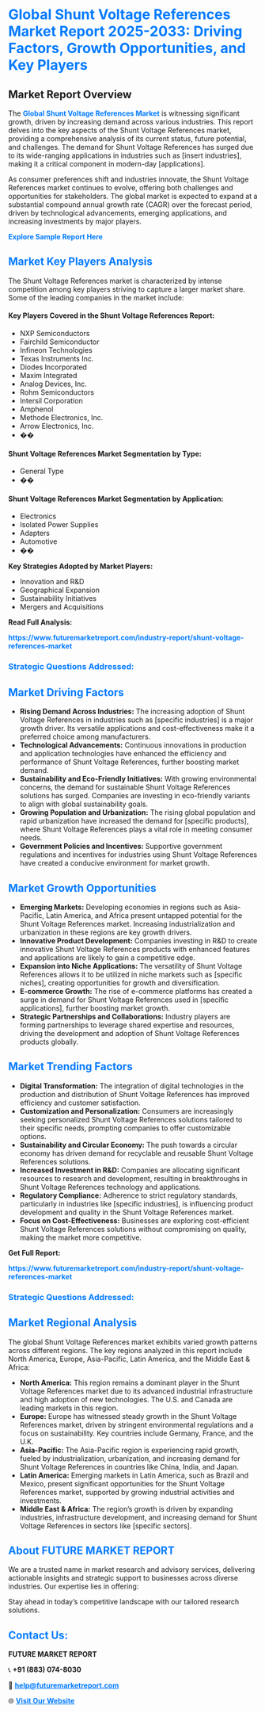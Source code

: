 <h1 style="color: #007BFF;">Global Shunt Voltage References Market Report 2025-2033: Driving Factors, Growth Opportunities, and Key Players</h1>

<section id="overview">
<h2>Market Report Overview</h2>
<p>The <a href="https://www.futuremarketreport.com/industry-report/shunt-voltage-references-market" style="color: #007BFF; text-decoration: none;"><strong>Global Shunt Voltage References Market</strong></a> is witnessing significant growth, driven by increasing demand across various industries. This report delves into the key aspects of the Shunt Voltage References market, providing a comprehensive analysis of its current status, future potential, and challenges. The demand for Shunt Voltage References has surged due to its wide-ranging applications in industries such as [insert industries], making it a critical component in modern-day [applications].</p>
<p>As consumer preferences shift and industries innovate, the Shunt Voltage References market continues to evolve, offering both challenges and opportunities for stakeholders. The global market is expected to expand at a substantial compound annual growth rate (CAGR) over the forecast period, driven by technological advancements, emerging applications, and increasing investments by major players.</p>
</section>

<section id="overview">
<p><a href="https://www.futuremarketreport.com/request-sample/reportId=118069" style="color: #007BFF; text-decoration: none;"><strong>Explore Sample Report Here</strong></a></p>
</section>

<section id="key-players">
<h2 style="color: #007BFF;">Market Key Players Analysis</h2>
<p>The Shunt Voltage References market is characterized by intense competition among key players striving to capture a larger market share. Some of the leading companies in the market include:</p>
<h4>Key Players Covered in the Shunt Voltage References Report:</h4>
<ul><li>NXP Semiconductors</li><li>Fairchild Semiconductor</li><li>Infineon Technologies</li><li>Texas Instruments Inc.</li><li>Diodes Incorporated</li><li>Maxim Integrated</li><li>Analog Devices, Inc.</li><li>Rohm Semiconductors</li><li>Intersil Corporation</li><li>Amphenol</li><li>Methode Electronics, Inc.</li><li>Arrow Electronics, Inc.</li><li>��</li></ul>
<h4>Shunt Voltage References Market Segmentation by Type:</h4>
<ul><li>General Type</li><li>��</li></ul>

<h4>Shunt Voltage References Market Segmentation by Application:</h4>
<ul><li>Electronics</li><li>Isolated Power Supplies</li><li>Adapters</li><li>Automotive</li><li>��</li></ul>
<p><strong>Key Strategies Adopted by Market Players:</strong></p>
<ul>
<li>Innovation and R&D</li>
<li>Geographical Expansion</li>
<li>Sustainability Initiatives</li>
<li>Mergers and Acquisitions</li>
</ul>
</section>

<section>
<p><strong>Read Full Analysis: </strong></p><a href="https://www.futuremarketreport.com/industry-report/shunt-voltage-references-market" style="color: #007BFF; text-decoration: none;"><strong>https://www.futuremarketreport.com/industry-report/shunt-voltage-references-market</strong></a>
<h3 style="color: #007BFF;">Strategic Questions Addressed:</h3>
</section>

<section id="driving-factors">
<h2 style="color: #007BFF;">Market Driving Factors</h2>
<ul>
<li><strong>Rising Demand Across Industries:</strong> The increasing adoption of Shunt Voltage References in industries such as [specific industries] is a major growth driver. Its versatile applications and cost-effectiveness make it a preferred choice among manufacturers.</li>
<li><strong>Technological Advancements:</strong> Continuous innovations in production and application technologies have enhanced the efficiency and performance of Shunt Voltage References, further boosting market demand.</li>
<li><strong>Sustainability and Eco-Friendly Initiatives:</strong> With growing environmental concerns, the demand for sustainable Shunt Voltage References solutions has surged. Companies are investing in eco-friendly variants to align with global sustainability goals.</li>
<li><strong>Growing Population and Urbanization:</strong> The rising global population and rapid urbanization have increased the demand for [specific products], where Shunt Voltage References plays a vital role in meeting consumer needs.</li>
<li><strong>Government Policies and Incentives:</strong> Supportive government regulations and incentives for industries using Shunt Voltage References have created a conducive environment for market growth.</li>
</ul>
</section>

<section id="growth-opportunities">
<h2 style="color: #007BFF;">Market Growth Opportunities</h2>
<ul>
<li><strong>Emerging Markets:</strong> Developing economies in regions such as Asia-Pacific, Latin America, and Africa present untapped potential for the Shunt Voltage References market. Increasing industrialization and urbanization in these regions are key growth drivers.</li>
<li><strong>Innovative Product Development:</strong> Companies investing in R&D to create innovative Shunt Voltage References products with enhanced features and applications are likely to gain a competitive edge.</li>
<li><strong>Expansion into Niche Applications:</strong> The versatility of Shunt Voltage References allows it to be utilized in niche markets such as [specific niches], creating opportunities for growth and diversification.</li>
<li><strong>E-commerce Growth:</strong> The rise of e-commerce platforms has created a surge in demand for Shunt Voltage References used in [specific applications], further boosting market growth.</li>
<li><strong>Strategic Partnerships and Collaborations:</strong> Industry players are forming partnerships to leverage shared expertise and resources, driving the development and adoption of Shunt Voltage References products globally.</li>
</ul>
</section>

<section id="trending-factors">
<h2 style="color: #007BFF;">Market Trending Factors</h2>
<ul>
<li><strong>Digital Transformation:</strong> The integration of digital technologies in the production and distribution of Shunt Voltage References has improved efficiency and customer satisfaction.</li>
<li><strong>Customization and Personalization:</strong> Consumers are increasingly seeking personalized Shunt Voltage References solutions tailored to their specific needs, prompting companies to offer customizable options.</li>
<li><strong>Sustainability and Circular Economy:</strong> The push towards a circular economy has driven demand for recyclable and reusable Shunt Voltage References solutions.</li>
<li><strong>Increased Investment in R&D:</strong> Companies are allocating significant resources to research and development, resulting in breakthroughs in Shunt Voltage References technology and applications.</li>
<li><strong>Regulatory Compliance:</strong> Adherence to strict regulatory standards, particularly in industries like [specific industries], is influencing product development and quality in the Shunt Voltage References market.</li>
<li><strong>Focus on Cost-Effectiveness:</strong> Businesses are exploring cost-efficient Shunt Voltage References solutions without compromising on quality, making the market more competitive.</li>
</ul>
</section>

<section>
<p><strong>Get Full Report: </strong></p><a href="https://www.futuremarketreport.com/industry-report/shunt-voltage-references-market" style="color: #007BFF; text-decoration: none;"><strong>https://www.futuremarketreport.com/industry-report/shunt-voltage-references-market</strong></a>
<h3 style="color: #007BFF;">Strategic Questions Addressed:</h3>
</section>


<section id="regional-analysis">
<h2 style="color: #007BFF;">Market Regional Analysis</h2>
<p>The global Shunt Voltage References market exhibits varied growth patterns across different regions. The key regions analyzed in this report include North America, Europe, Asia-Pacific, Latin America, and the Middle East & Africa:</p>
<ul>
<li><strong>North America:</strong> This region remains a dominant player in the Shunt Voltage References market due to its advanced industrial infrastructure and high adoption of new technologies. The U.S. and Canada are leading markets in this region.</li>
<li><strong>Europe:</strong> Europe has witnessed steady growth in the Shunt Voltage References market, driven by stringent environmental regulations and a focus on sustainability. Key countries include Germany, France, and the U.K.</li>
<li><strong>Asia-Pacific:</strong> The Asia-Pacific region is experiencing rapid growth, fueled by industrialization, urbanization, and increasing demand for Shunt Voltage References in countries like China, India, and Japan.</li>
<li><strong>Latin America:</strong> Emerging markets in Latin America, such as Brazil and Mexico, present significant opportunities for the Shunt Voltage References market, supported by growing industrial activities and investments.</li>
<li><strong>Middle East & Africa:</strong> The region’s growth is driven by expanding industries, infrastructure development, and increasing demand for Shunt Voltage References in sectors like [specific sectors].</li>
</ul>
</section>

<footer>
<h2 style="color: #007BFF;">About FUTURE MARKET REPORT</h2>
<p>We are a trusted name in market research and advisory services, delivering actionable insights and strategic support to businesses across diverse industries. Our expertise lies in offering:</p>

<p>Stay ahead in today’s competitive landscape with our tailored research solutions.</p>

<h2 style="color: #007BFF;">Contact Us:</h2>
<p><strong>FUTURE MARKET REPORT</strong></p>
<p>📞 <strong>+91 (883) 074-8030</strong></p>
<p>📧 <strong><a href="mailto:help@futuremarketreport.com" style="color: #007BFF;">help@futuremarketreport.com</a></strong></p>
<p>🌐 <strong><a href="https://www.futuremarketreport.com/" style="color: #007BFF;">Visit Our Website</a></strong></p>
</footer>